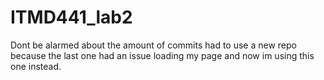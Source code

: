 # ITMD441_lab2
Dont be alarmed about the amount of commits had to use a new repo because the last one had an issue loading my page and now im using this one instead.

